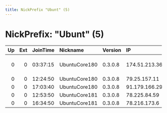 ```yaml
---
title: NickPrefix "Ubunt" (5)
---
```


# NickPrefix: "Ubunt" (5)

|   Up |   Ext | JoinTime   | Nickname      | Version   | IP            | AS                                | CC   |   ORp |   Dirp | OS    | Contact   |   eFamMembers |
|-----:|------:|:-----------|:--------------|:----------|:--------------|:----------------------------------|:-----|------:|-------:|:------|:----------|--------------:|
|    0 |     0 | 03:37:15   | UbuntuCore180 | 0.3.0.8   | 174.51.213.36 | Comcast Cable Communications, LLC | us   | 36227 |      0 | Linux | None      |             1 |
|    0 |     0 | 12:24:50   | UbuntuCore180 | 0.3.0.8   | 79.25.157.11  | Telecom Italia                    | it   | 46351 |      0 | Linux | None      |             1 |
|    0 |     0 | 17:03:40   | UbuntuCore180 | 0.3.0.8   | 91.179.166.29 | Proximus NV                       | be   | 40133 |      0 | Linux | None      |             1 |
|    0 |     0 | 12:53:50   | UbuntuCore181 | 0.3.0.8   | 78.225.84.59  | Free SAS                          | fr   | 39747 |      0 | Linux | None      |             1 |
|    0 |     0 | 16:34:50   | UbuntuCore181 | 0.3.0.8   | 78.216.173.6  | Free SAS                          | fr   | 35723 |      0 | Linux | None      |             1 |

